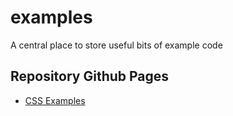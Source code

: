 # examples

A central place to store useful bits of example code

## Repository Github Pages

- [CSS Examples](https://janegca.github.io/examples/)

